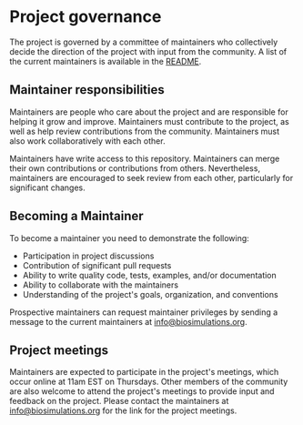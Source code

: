 # Project governance

The project is governed by a committee of maintainers who collectively decide the direction of the project with input from the community. A list of the current maintainers is available in the [README](README.md).

## Maintainer responsibilities

Maintainers are people who care about the project and are responsible for helping it grow and improve. Maintainers must contribute to the project, as well as help review contributions from the community. Maintainers must also work collaboratively with each other.

Maintainers have write access to this repository. Maintainers can merge their own contributions or contributions from others. Nevertheless, maintainers are encouraged to seek review from each other, particularly for significant changes.

## Becoming a Maintainer

To become a maintainer you need to demonstrate the following:

* Participation in project discussions
* Contribution of significant pull requests
* Ability to write quality code, tests, examples, and/or documentation
* Ability to collaborate with the maintainers
* Understanding of the project's goals, organization, and conventions

Prospective maintainers can request maintainer privileges by sending a message to the current maintainers at info@biosimulations.org.

## Project meetings

Maintainers are expected to participate in the project's meetings, which occur online at 11am EST on Thursdays. Other members of the community are also welcome to attend the project's meetings to provide input and feedback on the project. Please contact the maintainers at info@biosimulations.org for the link for the project meetings.
